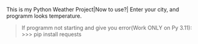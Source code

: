 This is my Python Weather Project|Now to use?|
Enter your city, and programm looks temperature.

>If programm not starting and give you error(Work ONLY on Py 3.11):
                >>> pip install requests
